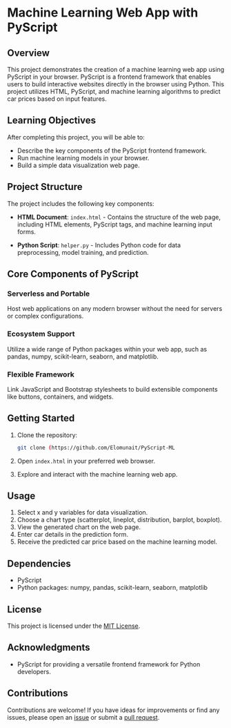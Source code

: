 # Machine Learning Web App with PyScript

## Overview

This project demonstrates the creation of a machine learning web app using PyScript in your browser. PyScript is a frontend framework that enables users to build interactive websites directly in the browser using Python. This project utilizes HTML, PyScript, and machine learning algorithms to predict car prices based on input features.

## Learning Objectives

After completing this project, you will be able to:

- Describe the key components of the PyScript frontend framework.
- Run machine learning models in your browser.
- Build a simple data visualization web page.

## Project Structure

The project includes the following key components:

- **HTML Document**: `index.html` - Contains the structure of the web page, including HTML elements, PyScript tags, and machine learning input forms.

- **Python Script**: `helper.py` - Includes Python code for data preprocessing, model training, and prediction.

## Core Components of PyScript

### Serverless and Portable

Host web applications on any modern browser without the need for servers or complex configurations.

### Ecosystem Support

Utilize a wide range of Python packages within your web app, such as pandas, numpy, scikit-learn, seaborn, and matplotlib.

### Flexible Framework

Link JavaScript and Bootstrap stylesheets to build extensible components like buttons, containers, and widgets.

## Getting Started

1. Clone the repository:

   ```bash
   git clone (https://github.com/Elomunait/PyScript-ML
   ```

2. Open `index.html` in your preferred web browser.

3. Explore and interact with the machine learning web app.

## Usage

1. Select x and y variables for data visualization.
2. Choose a chart type (scatterplot, lineplot, distribution, barplot, boxplot).
3. View the generated chart on the web page.
4. Enter car details in the prediction form.
5. Receive the predicted car price based on the machine learning model.

## Dependencies

- PyScript
- Python packages: numpy, pandas, scikit-learn, seaborn, matplotlib

## License

This project is licensed under the [MIT License](https://github.com/Elomunait/PyScript-ML/blob/main/LICENSE).

## Acknowledgments

- PyScript for providing a versatile frontend framework for Python developers.

## Contributions

Contributions are welcome! If you have ideas for improvements or find any issues, please open an [issue](https://github.com/Elomunait/PyScript-ML/issues) or submit a [pull request](https://github.com/Elomunait/PyScript-ML/pulls).
